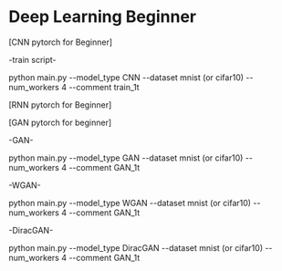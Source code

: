 # Deep Learning Beginner

[CNN pytorch for Beginner]

  -train script-
  
   python main.py --model_type CNN --dataset mnist (or cifar10) --num_workers 4 --comment train_1t 
  
  
[RNN pytorch for Beginner]



[GAN pytorch for beginner]
  
  -GAN-
  
  python main.py --model_type GAN --dataset mnist (or cifar10) --num_workers 4 --comment GAN_1t
  
  -WGAN-
  
  python main.py --model_type WGAN --dataset mnist (or cifar10) --num_workers 4 --comment GAN_1t
  
  -DiracGAN-
  
  python main.py --model_type DiracGAN --dataset mnist (or cifar10) --num_workers 4 --comment GAN_1t
